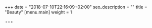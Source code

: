 +++
date = "2018-07-10T22:16:09+02:00"
seo_description = ""
title = "Beauty"
[menu.main]
weight = 1

+++
